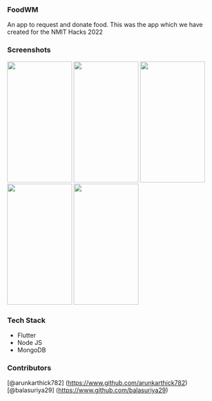 ### FoodWM

An app to request and donate food. This was the app which we have created for the NMIT Hacks 2022

### Screenshots

<img src="https://user-images.githubusercontent.com/85630639/219276080-57d7a900-2706-4111-99af-805f340c5976.jpg" width="150" height="280">
<img src="https://user-images.githubusercontent.com/85630639/219276090-fa4a9755-3299-400c-bc1d-3c4f426df871.jpg" width="150" height="280">
<img src="https://user-images.githubusercontent.com/85630639/219276094-eb9d2655-3068-45ae-a688-a2abd2868a55.jpg" width="150" height="280">
<img src="https://user-images.githubusercontent.com/85630639/219276097-b6ea7df5-7e91-4490-b743-ae0d9c055a4a.jpg" width="150" height="280">
<img src="https://user-images.githubusercontent.com/85630639/219276101-7c800ffb-69f5-4221-8be7-46c9ddda2751.jpg" width="150" height="280">

### Tech Stack
* Flutter
* Node JS
* MongoDB

### Contributors
[@arunkarthick782] (https://www.github.com/arunkarthick782)
[@balasuriya29] (https://www.github.com/balasuriya29)

